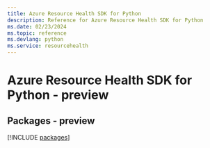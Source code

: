 ```yaml
---
title: Azure Resource Health SDK for Python
description: Reference for Azure Resource Health SDK for Python
ms.date: 02/23/2024
ms.topic: reference
ms.devlang: python
ms.service: resourcehealth
---
```

# Azure Resource Health SDK for Python - preview
## Packages - preview
[!INCLUDE [packages](resource-health-index.md)]